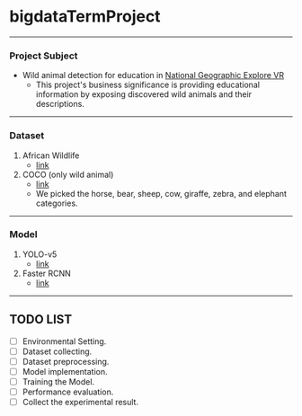 # bigdataTermProject
---
### Project Subject
* Wild animal detection for education in [National Geographic Explore VR](https://www.oculus.com/experiences/quest/2046607608728563/)
    * This project's business significance is providing educational information by exposing discovered wild animals and their descriptions.
---
### Dataset
1. African Wildlife
    * [link](https://www.kaggle.com/datasets/biancaferreira/african-wildlife)
2. COCO (only wild animal)
    * [link](https://cocodataset.org/#home)
    * We picked the horse, bear, sheep, cow, giraffe, zebra, and elephant categories.
---
### Model
1. YOLO-v5
    * [link](https://github.com/ultralytics/yolov5)
2. Faster RCNN
    * [link](https://github.com/facebookresearch/detectron2)
---
## TODO LIST
- [ ] Environmental Setting.
- [ ] Dataset collecting.
- [ ] Dataset preprocessing.
- [ ] Model implementation.
- [ ] Training the Model.
- [ ] Performance evaluation.
- [ ] Collect the experimental result.
